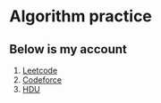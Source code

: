 # Algorithm practice 

## Below is my account

1. [Leetcode](https://leetcode.com/kesihai/)
2. [Codeforce](http://codeforces.com/profile/wust_kesihai)
3. [HDU](http://acm.hdu.edu.cn/userstatus.php?user=wust_ksh)
